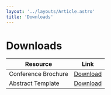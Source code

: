 ```yaml
---
layout: '../layouts/Article.astro'
title: 'Downloads'
---
```


# Downloads

| Resource            | Link                                                   |
| ------------------- | ------------------------------------------------------ |
| Conference Brochure | [Download](/uploads/Brochure_IPCMMM2024.pdf)           |
| Abstract Template   | [Download](/uploads/Abstract_Template_ICPMMM2024.docx) |

